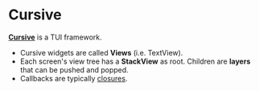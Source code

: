 # Cursive

[**Cursive**](https://docs.rs/cursive/) is a TUI framework.

- Cursive widgets are called **Views** (i.e. TextView).
- Each screen's view tree has a **StackView** as root. Children are **layers** that can be pushed and popped.
- Callbacks are typically [closures](Glossary#closure).
